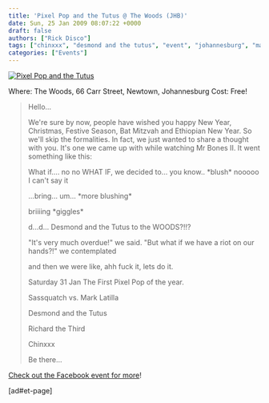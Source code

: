```yaml
---
title: 'Pixel Pop and the Tutus @ The Woods (JHB)'
date: Sun, 25 Jan 2009 08:07:22 +0000
draft: false
authors: ["Rick Disco"]
tags: ["chinxxx", "desmond and the tutus", "event", "johannesburg", "marc latilla", "newtown. sassquatch", "party", "pixel pop", "richard rumney", "richard the third", "the woods"]
categories: ["Events"]
---
```


[![Pixel Pop and the Tutus](/wp-content/uploads/2009/01/pixelpop-tutus.jpg "Pixel Pop and the Tutus")](/wp-content/uploads/2009/01/pixelpop-tutus.jpg)

Where: The Woods, 66 Carr Street, Newtown, Johannesburg Cost: Free!

> Hello...
>
> We're sure by now, people have wished you happy New Year, Christmas, Festive Season, Bat Mitzvah and Ethiopian New Year. So we'll skip the formalities. In fact, we just wanted to share a thought with you. It's one we came up with while watching Mr Bones II. It went something like this:
>
> What if.... no no WHAT IF, we decided to... you know.. \*blush\* nooooo I can't say it
>
> ...bring... um... \*more blushing\*
>
> briiiing \*giggles\*
>
> d...d... Desmond and the Tutus to the WOODS?!!?
>
> "It's very much overdue!" we said. "But what if we have a riot on our hands?!" we contemplated
>
> and then we were like, ahh fuck it, lets do it.
>
> Saturday 31 Jan The First Pixel Pop of the year.
>
> Sassquatch vs. Mark Latilla
>
> Desmond and the Tutus
>
> Richard the Third
>
> Chinxxx
>
> Be there...

[Check out the Facebook event for more](http://www.facebook.com/event.php?eid=45160664626 "Facebook Event")!

\[ad#et-page\]